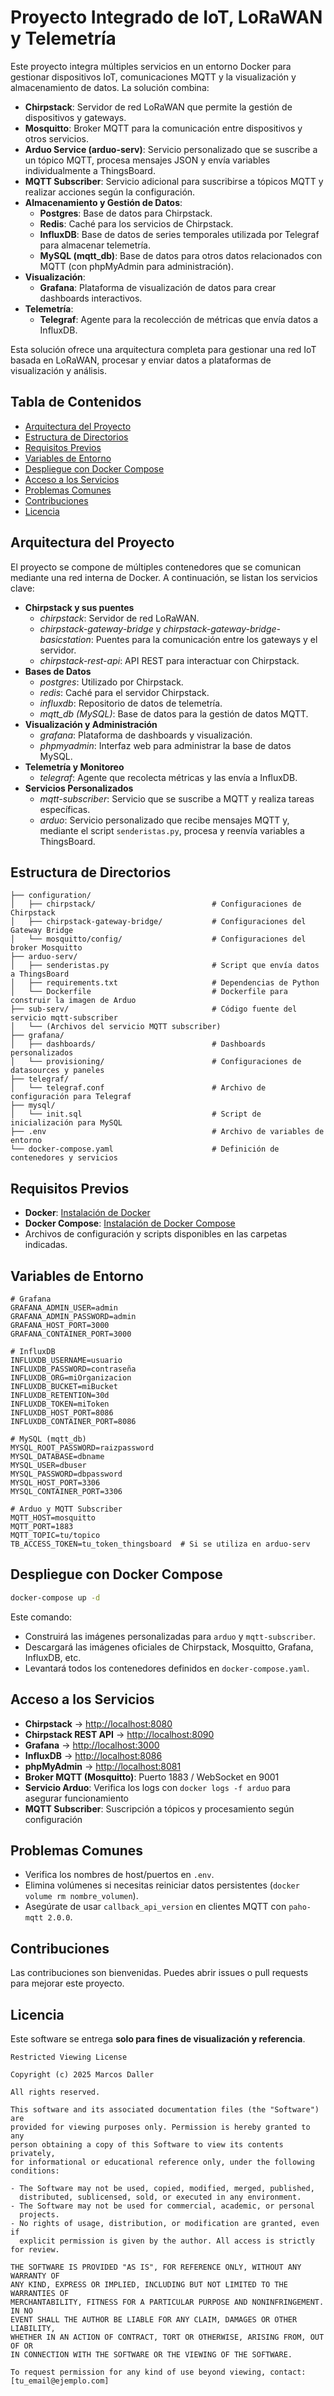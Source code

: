 # Proyecto Integrado de IoT, LoRaWAN y Telemetría

Este proyecto integra múltiples servicios en un entorno Docker para gestionar dispositivos IoT, comunicaciones MQTT y la visualización y almacenamiento de datos. La solución combina:

- **Chirpstack**: Servidor de red LoRaWAN que permite la gestión de dispositivos y gateways.
- **Mosquitto**: Broker MQTT para la comunicación entre dispositivos y otros servicios.
- **Arduo Service (arduo-serv)**: Servicio personalizado que se suscribe a un tópico MQTT, procesa mensajes JSON y envía variables individualmente a ThingsBoard.
- **MQTT Subscriber**: Servicio adicional para suscribirse a tópicos MQTT y realizar acciones según la configuración.
- **Almacenamiento y Gestión de Datos**:
  - **Postgres**: Base de datos para Chirpstack.
  - **Redis**: Caché para los servicios de Chirpstack.
  - **InfluxDB**: Base de datos de series temporales utilizada por Telegraf para almacenar telemetría.
  - **MySQL (mqtt_db)**: Base de datos para otros datos relacionados con MQTT (con phpMyAdmin para administración).
- **Visualización**:
  - **Grafana**: Plataforma de visualización de datos para crear dashboards interactivos.
- **Telemetría**:
  - **Telegraf**: Agente para la recolección de métricas que envía datos a InfluxDB.

Esta solución ofrece una arquitectura completa para gestionar una red IoT basada en LoRaWAN, procesar y enviar datos a plataformas de visualización y análisis.

## Tabla de Contenidos

- [Arquitectura del Proyecto](#arquitectura-del-proyecto)
- [Estructura de Directorios](#estructura-de-directorios)
- [Requisitos Previos](#requisitos-previos)
- [Variables de Entorno](#variables-de-entorno)
- [Despliegue con Docker Compose](#despliegue-con-docker-compose)
- [Acceso a los Servicios](#acceso-a-los-servicios)
- [Problemas Comunes](#problemas-comunes)
- [Contribuciones](#contribuciones)
- [Licencia](#licencia)

## Arquitectura del Proyecto

El proyecto se compone de múltiples contenedores que se comunican mediante una red interna de Docker. A continuación, se listan los servicios clave:

- **Chirpstack y sus puentes**  
  - *chirpstack*: Servidor de red LoRaWAN.
  - *chirpstack-gateway-bridge* y *chirpstack-gateway-bridge-basicstation*: Puentes para la comunicación entre los gateways y el servidor.
  - *chirpstack-rest-api*: API REST para interactuar con Chirpstack.
- **Bases de Datos**  
  - *postgres*: Utilizado por Chirpstack.
  - *redis*: Caché para el servidor Chirpstack.
  - *influxdb*: Repositorio de datos de telemetría.
  - *mqtt_db (MySQL)*: Base de datos para la gestión de datos MQTT.
- **Visualización y Administración**  
  - *grafana*: Plataforma de dashboards y visualización.
  - *phpmyadmin*: Interfaz web para administrar la base de datos MySQL.
- **Telemetría y Monitoreo**  
  - *telegraf*: Agente que recolecta métricas y las envía a InfluxDB.
- **Servicios Personalizados**  
  - *mqtt-subscriber*: Servicio que se suscribe a MQTT y realiza tareas específicas.
  - *arduo*: Servicio personalizado que recibe mensajes MQTT y, mediante el script `senderistas.py`, procesa y reenvía variables a ThingsBoard.

## Estructura de Directorios

```plaintext
├── configuration/
│   ├── chirpstack/                          # Configuraciones de Chirpstack
│   ├── chirpstack-gateway-bridge/           # Configuraciones del Gateway Bridge
│   └── mosquitto/config/                    # Configuraciones del broker Mosquitto
├── arduo-serv/
│   ├── senderistas.py                       # Script que envía datos a ThingsBoard
│   ├── requirements.txt                     # Dependencias de Python
│   └── Dockerfile                           # Dockerfile para construir la imagen de Arduo
├── sub-serv/                                # Código fuente del servicio mqtt-subscriber
│   └── (Archivos del servicio MQTT subscriber)
├── grafana/
│   ├── dashboards/                          # Dashboards personalizados
│   └── provisioning/                        # Configuraciones de datasources y paneles
├── telegraf/
│   └── telegraf.conf                        # Archivo de configuración para Telegraf
├── mysql/
│   └── init.sql                             # Script de inicialización para MySQL
├── .env                                     # Archivo de variables de entorno
└── docker-compose.yaml                      # Definición de contenedores y servicios
```

## Requisitos Previos

- **Docker**: [Instalación de Docker](https://docs.docker.com/get-docker/)
- **Docker Compose**: [Instalación de Docker Compose](https://docs.docker.com/compose/install/)
- Archivos de configuración y scripts disponibles en las carpetas indicadas.

## Variables de Entorno

```dotenv
# Grafana
GRAFANA_ADMIN_USER=admin
GRAFANA_ADMIN_PASSWORD=admin
GRAFANA_HOST_PORT=3000
GRAFANA_CONTAINER_PORT=3000

# InfluxDB
INFLUXDB_USERNAME=usuario
INFLUXDB_PASSWORD=contraseña
INFLUXDB_ORG=miOrganizacion
INFLUXDB_BUCKET=miBucket
INFLUXDB_RETENTION=30d
INFLUXDB_TOKEN=miToken
INFLUXDB_HOST_PORT=8086
INFLUXDB_CONTAINER_PORT=8086

# MySQL (mqtt_db)
MYSQL_ROOT_PASSWORD=raizpassword
MYSQL_DATABASE=dbname
MYSQL_USER=dbuser
MYSQL_PASSWORD=dbpassword
MYSQL_HOST_PORT=3306
MYSQL_CONTAINER_PORT=3306

# Arduo y MQTT Subscriber
MQTT_HOST=mosquitto
MQTT_PORT=1883
MQTT_TOPIC=tu/topico
TB_ACCESS_TOKEN=tu_token_thingsboard  # Si se utiliza en arduo-serv
```

## Despliegue con Docker Compose

```bash
docker-compose up -d
```

Este comando:

- Construirá las imágenes personalizadas para `arduo` y `mqtt-subscriber`.
- Descargará las imágenes oficiales de Chirpstack, Mosquitto, Grafana, InfluxDB, etc.
- Levantará todos los contenedores definidos en `docker-compose.yaml`.

## Acceso a los Servicios

- **Chirpstack** → [http://localhost:8080](http://localhost:8080)  
- **Chirpstack REST API** → [http://localhost:8090](http://localhost:8090)  
- **Grafana** → [http://localhost:3000](http://localhost:3000)  
- **InfluxDB** → [http://localhost:8086](http://localhost:8086)  
- **phpMyAdmin** → [http://localhost:8081](http://localhost:8081)  
- **Broker MQTT (Mosquitto)**: Puerto 1883 / WebSocket en 9001  
- **Servicio Arduo**: Verifica los logs con `docker logs -f arduo` para asegurar funcionamiento  
- **MQTT Subscriber**: Suscripción a tópicos y procesamiento según configuración  

## Problemas Comunes

- Verifica los nombres de host/puertos en `.env`.
- Elimina volúmenes si necesitas reiniciar datos persistentes (`docker volume rm nombre_volumen`).
- Asegúrate de usar `callback_api_version` en clientes MQTT con `paho-mqtt 2.0.0`.

## Contribuciones

Las contribuciones son bienvenidas. Puedes abrir issues o pull requests para mejorar este proyecto.

## Licencia

Este software se entrega **solo para fines de visualización y referencia**.

```text
Restricted Viewing License

Copyright (c) 2025 Marcos Daller

All rights reserved.

This software and its associated documentation files (the "Software") are
provided for viewing purposes only. Permission is hereby granted to any
person obtaining a copy of this Software to view its contents privately,
for informational or educational reference only, under the following conditions:

- The Software may not be used, copied, modified, merged, published,
  distributed, sublicensed, sold, or executed in any environment.
- The Software may not be used for commercial, academic, or personal
  projects.
- No rights of usage, distribution, or modification are granted, even if 
  explicit permission is given by the author. All access is strictly for review.

THE SOFTWARE IS PROVIDED "AS IS", FOR REFERENCE ONLY, WITHOUT ANY WARRANTY OF 
ANY KIND, EXPRESS OR IMPLIED, INCLUDING BUT NOT LIMITED TO THE WARRANTIES OF 
MERCHANTABILITY, FITNESS FOR A PARTICULAR PURPOSE AND NONINFRINGEMENT. IN NO 
EVENT SHALL THE AUTHOR BE LIABLE FOR ANY CLAIM, DAMAGES OR OTHER LIABILITY, 
WHETHER IN AN ACTION OF CONTRACT, TORT OR OTHERWISE, ARISING FROM, OUT OF OR 
IN CONNECTION WITH THE SOFTWARE OR THE VIEWING OF THE SOFTWARE.

To request permission for any kind of use beyond viewing, contact: [tu_email@ejemplo.com]
```
